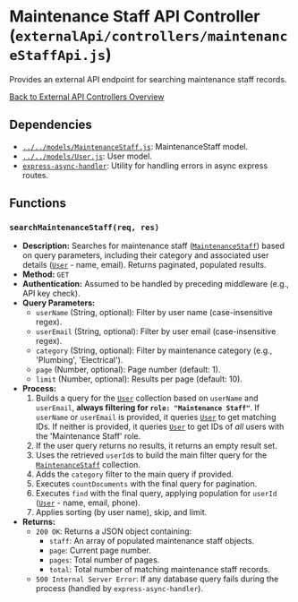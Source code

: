 # Maintenance Staff API Controller (`externalApi/controllers/maintenanceStaffApi.js`)

Provides an external API endpoint for searching maintenance staff records.

[Back to External API Controllers Overview](README.md)

## Dependencies

- [`../../models/MaintenanceStaff.js`](../../models/MaintenanceStaff.md): MaintenanceStaff model.
- [`../../models/User.js`](../../models/User.md): User model.
- [`express-async-handler`](https://www.npmjs.com/package/express-async-handler): Utility for handling errors in async express routes.

## Functions

### `searchMaintenanceStaff(req, res)`

- **Description:** Searches for maintenance staff ([`MaintenanceStaff`](../../models/MaintenanceStaff.md)) based on query parameters, including their category and associated user details ([`User`](../../models/User.md) - name, email). Returns paginated, populated results.
- **Method:** `GET`
- **Authentication:** Assumed to be handled by preceding middleware (e.g., API key check).
- **Query Parameters:**
  - `userName` (String, optional): Filter by user name (case-insensitive regex).
  - `userEmail` (String, optional): Filter by user email (case-insensitive regex).
  - `category` (String, optional): Filter by maintenance category (e.g., 'Plumbing', 'Electrical').
  - `page` (Number, optional): Page number (default: 1).
  - `limit` (Number, optional): Results per page (default: 10).
- **Process:**
  1.  Builds a query for the [`User`](../../models/User.md) collection based on `userName` and `userEmail`, **always filtering for `role: "Maintenance Staff"`**. If `userName` or `userEmail` is provided, it queries [`User`](../../models/User.md) to get matching IDs. If neither is provided, it queries [`User`](../../models/User.md) to get IDs of _all_ users with the 'Maintenance Staff' role.
  2.  If the user query returns no results, it returns an empty result set.
  3.  Uses the retrieved `userId`s to build the main filter query for the [`MaintenanceStaff`](../../models/MaintenanceStaff.md) collection.
  4.  Adds the `category` filter to the main query if provided.
  5.  Executes `countDocuments` with the final query for pagination.
  6.  Executes `find` with the final query, applying population for `userId` ([`User`](../../models/User.md) - name, email, phone).
  7.  Applies sorting (by user name), skip, and limit.
- **Returns:**
  - `200 OK`: Returns a JSON object containing:
    - `staff`: An array of populated maintenance staff objects.
    - `page`: Current page number.
    - `pages`: Total number of pages.
    - `total`: Total number of matching maintenance staff records.
  - `500 Internal Server Error`: If any database query fails during the process (handled by `express-async-handler`).
